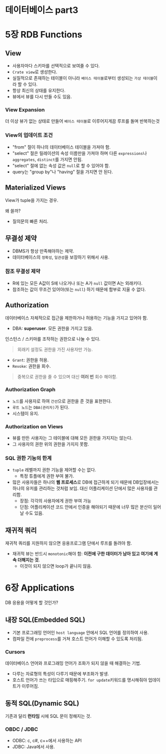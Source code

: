 # 데이터베이스 part3

# 5장 RDB Functions

## View
- 사용자마다 스키마를 선택적으로 보여줄 수 있다.
- `Crate view`로 생성한다.
- 실질적으로 존재하는 테이블이 아니라 `베이스 테이블`로부터 생성되는 `가상 테이블`이라 할 수 있다.
- 항상 최신의 상태를 유지한다.
- 뷰에서 뷰를 다시 만들 수도 있음.

### View Expansion
더 이상 뷰가 없는 상태로 만들어 `베이스 테이블`로 이루어지게끔 루프를 돌며 반복하는것

### View의 업데이트 조건
- "from" 절이 하나의 데이터베이스 테이블을 가져야 함.
- "select" 절은 릴레이션의 속성 이름만을 가져야 하며 다른 `expressions`나 `aggregates`, `distinct`를 가지면 안됨.
- "select" 절에 없는 속성 값은 `null`로 할 수 있어야 함.
- query는 "group by"나 "having" 절을 가지면 안 된다.

## Materialized Views
View가 tuple을 가지는 경우.

왜 쓸까?
- 질의문의 빠른 처리.

## 무결성 제약
- DBMS가 항상 만족해야하는 제약.
- 데이터베이스의 `정확성`, `일관성`을 보장하기 위해서 사용.

### 참조 무결성 제약
- R에 있는 모든 A값이 S에 나오거나 또는 A가 `null` 값이면 A는 외래키다.
- 참조하는 값이 무조건 있어야(또는 `null`) 하기 때문에 함부로 지울 수 없다.

## Authorization
데이터베이스 자체적으로 접근을 제한하거나 허용하는 기능을 가지고 있어야 함.
- DBA: **superuser**. 모든 권한을 가지고 있음.

인스턴스 / 스키마를 조작하는 권한으로 나눌 수 있다.
> 외래키 설정도 권한을 가진 사용자만 가능.

- `Grant`: 권한을 허용.
- `Revoke`: 권한을 회수.
> 중복으로 권한을 줄 수 있으며 대신 **여러 번** 회수 해야함.

### Authorization Graph
- `노드`를 사용자로 하여 `간선`으로 권한을 준 것을 표현한다.
- `루트 노드`는 `DBA(관리자)`가 된다.
- 시스템이 유지.

### Authorization on Views
- 뷰를 만든 사용자는 그 테이블에 대해 모든 권한을 가지지는 않는다.
- 그 사용자의 권한 위의 권한을 가지지 못함.

### SQL 권한 기능의 한계
- `tuple` 레벨까지 권한 기능을 제어할 수는 없다.
  - 특정 튜플에게 권한 부여 불가.
- 많은 사용자들은 하나의 **웹 프로세스**로 DB에 접근하게 되기 때문에 DB입장에서는 하나의 유저를 관리하는 것처럼 보임. 대신 어플리케이션 단에서 많은 사용자를 관리함.
  - 장점: 각각의 사용자에게 권한 부여 가능
  - 단점: 어플리케이션 코드 안에서 인증을 해야되기 때문에 너무 많은 분산이 일어날 수도 있음.

## 재귀적 쿼리
재귀적 쿼리를 지원하지 않으면 응용프로그램 단에서 루프를 돌려야 함.

- 재귀적 뷰는 반드시 `monotonic`해야 함: **이전에 구한 데이터가 남아 있고 여기에 계속 더해지는 것**.
  - 이것이 되지 않으면 loop가 끝나지 않음.

# 6장 Applications
DB 응용을 어떻게 할 것인가?

## 내장 SQL(Embedded SQL)
- 기본 프로그래밍 언어인 `host language` 안에서 SQL 언어를 정의하여 사용.
- 컴파일 전에 `preprocess`를 거쳐 호스트 언어가 이해할 수 있도록 처리됨.

### Cursors
데이터베이스 언어와 프로그래밍 언어가 조화가 되지 않을 때 해결하는 기법.
- 다루는 자료형의 특성이 다루기 때문에 부조화가 발생.
- 호스트 언어가 쓰는 타입으로 매핑해주기. `for update`키워드를 명시해줘야 업데이트가 이루어짐.

## 동적 SQL(Dynamic SQL)
기존과 달리 **런타임** 시에 SQL 문이 정해지는 것.

### OBDC / JDBC
- ODBC: c, c#, c++에서 사용하는 API
- JDBC: Java에서 사용.
